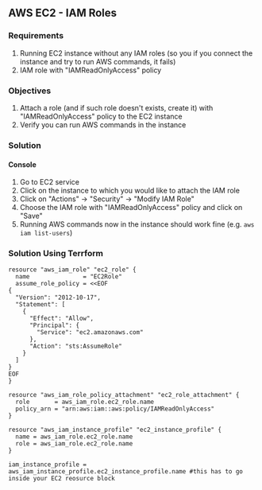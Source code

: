 ## AWS EC2 - IAM Roles
 
### Requirements
 
1. Running EC2 instance without any IAM roles (so you if you connect the instance and try to run AWS commands, it fails)
2. IAM role with "IAMReadOnlyAccess" policy
 
### Objectives

1. Attach a role (and if such role doesn't exists, create it) with "IAMReadOnlyAccess" policy to the EC2 instance
2. Verify you can run AWS commands in the instance
 
### Solution

#### Console

1. Go to EC2 service
2. Click on the instance to which you would like to attach the IAM role
3. Click on "Actions" -> "Security" -> "Modify IAM Role" 
4. Choose the IAM role with "IAMReadOnlyAccess" policy and click on "Save"
5. Running AWS commands now in the instance should work fine (e.g. `aws iam list-users`)


### Solution Using Terrform
```
resource "aws_iam_role" "ec2_role" {
  name               = "EC2Role"
  assume_role_policy = <<EOF
{
  "Version": "2012-10-17",
  "Statement": [
    {
      "Effect": "Allow",
      "Principal": {
        "Service": "ec2.amazonaws.com"
      },
      "Action": "sts:AssumeRole"
    }
  ]
}
EOF
}

resource "aws_iam_role_policy_attachment" "ec2_role_attachment" {
  role       = aws_iam_role.ec2_role.name
  policy_arn = "arn:aws:iam::aws:policy/IAMReadOnlyAccess"
}

resource "aws_iam_instance_profile" "ec2_instance_profile" {
  name = aws_iam_role.ec2_role.name
  role = aws_iam_role.ec2_role.name
}

iam_instance_profile = aws_iam_instance_profile.ec2_instance_profile.name #this has to go inside your EC2 reosurce block
 ```
